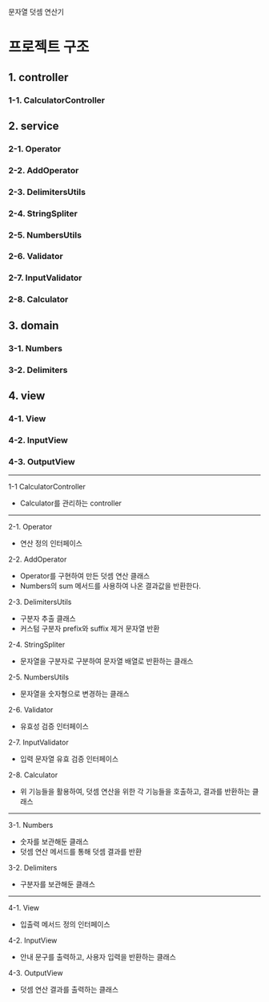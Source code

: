문자열 덧셈 연산기

# 프로젝트 구조

## 1. controller
### 1-1. CalculatorController

## 2. service
### 2-1. Operator
### 2-2. AddOperator
### 2-3. DelimitersUtils
### 2-4. StringSpliter
### 2-5. NumbersUtils
### 2-6. Validator
### 2-7. InputValidator
### 2-8. Calculator

## 3. domain
### 3-1. Numbers
### 3-2. Delimiters

## 4. view  
### 4-1. View
### 4-2. InputView
### 4-3. OutputView

---
1-1 CalculatorController
- Calculator를 관리하는 controller 

---
2-1. Operator
- 연산 정의 인터페이스

2-2. AddOperator
- Operator를 구현하여 만든 덧셈 연산 클래스
- Numbers의 sum 메서드를 사용하여 나온 결과값을 반환한다.

2-3. DelimitersUtils
- 구분자 추출 클래스
- 커스텀 구분자 prefix와 suffix 제거 문자열 반환

2-4. StringSpliter
- 문자열을 구분자로 구분하여 문자열 배열로 반환하는 클래스

2-5. NumbersUtils
- 문자열을 숫자형으로 변경하는 클래스

2-6. Validator
- 유효성 검증 인터페이스

2-7. InputValidator
- 입력 문자열 유효 검증 인터페이스

2-8. Calculator
- 위 기능들을 활용하여, 덧셈 연산을 위한 각 기능들을 호출하고, 결과를 반환하는 클래스

---
3-1. Numbers
- 숫자를 보관해둔 클래스
- 덧셈 연산 메서드를 통해 덧셈 결과를 반환

3-2. Delimiters
- 구분자를 보관해둔 클래스

---
4-1. View
- 입출력 메서드 정의 인터페이스

4-2. InputView
- 안내 문구를 출력하고, 사용자 입력을 반환하는 클래스

4-3. OutputView
- 덧셈 연산 결과를 출력하는 클래스